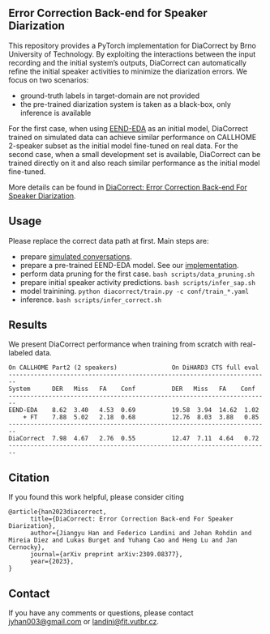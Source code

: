 ## Error Correction Back-end for Speaker Diarization
This repository provides a PyTorch implementation for DiaCorrect by Brno University of Technology. By exploiting the interactions between the input recording and the initial system’s outputs, DiaCorrect can automatically refine the initial speaker activities to minimize the diarization errors. We focus on two scenarios:
- ground-truth labels in target-domain are not provided
- the pre-trained diarization system is taken as a black-box, only inference is available

For the first case, when using [EEND-EDA](https://arxiv.org/pdf/2005.09921.pdf) as an initial model, DiaCorrect trained on simulated data can achieve similar performance on CALLHOME 2-speaker subset as the initial model fine-tuned on real data. For the second case, when a small development set is available, DiaCorrect can be trained directly on it and also reach similar performance as the initial model fine-tuned.

More details can be found in [DiaCorrect: Error Correction Back-end For Speaker Diarization](https://arxiv.org/abs/2309.08377).


## Usage
Please replace the correct data path at first. Main steps are:
- prepare [simulated conversations](https://github.com/BUTSpeechFIT/EEND_dataprep).
- prepare a pre-trained EEND-EDA model. See our [implementation](https://github.com/BUTSpeechFIT/EEND). 
- perform data pruning for the first case. `bash scripts/data_pruning.sh`
- prepare initial speaker activity predictions. `bash scripts/infer_sap.sh`
- model trainining. `python diacorrect/train.py -c conf/train_*.yaml`
- inference. `bash scripts/infer_correct.sh`

## Results
We present DiaCorrect performance when training from scratch with real-labeled data.  
```
On CALLHOME Part2 (2 speakers)               On DiHARD3 CTS full eval
------------------------------------------------------------------------
System      DER   Miss   FA    Conf          DER   Miss   FA    Conf  
------------------------------------------------------------------------
EEND-EDA    8.62  3.40   4.53  0.69          19.58  3.94  14.62  1.02
    + FT    7.88  5.02   2.18  0.68          12.76  8.03  3.88   0.85
------------------------------------------------------------------------
DiaCorrect  7.98  4.67   2.76  0.55          12.47  7.11  4.64   0.72
------------------------------------------------------------------------

```
## Citation
If you found this work helpful, please consider citing
```
@article{han2023diacorrect,
      title={DiaCorrect: Error Correction Back-end For Speaker Diarization}, 
      author={Jiangyu Han and Federico Landini and Johan Rohdin and Mireia Diez and Lukas Burget and Yuhang Cao and Heng Lu and Jan Cernocky},
      journal={arXiv preprint arXiv:2309.08377},
      year={2023},
}
```

## Contact
If you have any comments or questions, please contact jyhan003@gmail.com or landini@fit.vutbr.cz.






